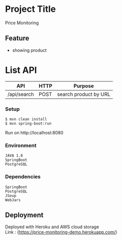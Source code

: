 # Project Title
Price Monitoring

## Feature
- showing product

# List API

| API  | HTTP | Purpose |
| ------------- | ------------ | ------------- |
| /api/search  | POST | search product by URL  |


### Setup

```
$ mvn clean install
$ mvn spring-boot:run
```
Run on http://localhost:8080<br>

### Environment

```
JAVA 1.8
SpringBoot
PostgreSQL 
```

### Dependencies 

```
SpringBoot
PostgreSQL
JSoup
WebJars
```

## Deployment
Deployed with Heroku and AWS cloud storage<br>
Link : (https://price-monitoring-demo.herokuapp.com/)
